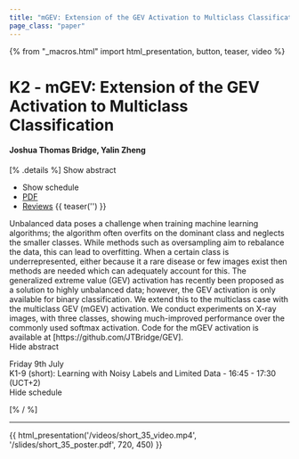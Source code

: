 ```yaml
---
title: "mGEV: Extension of the GEV Activation to Multiclass Classification"
page_class: "paper"
---
```


{% from "_macros.html" import html_presentation, button, teaser, video %}

# K2 - mGEV: Extension of the GEV Activation to Multiclass Classification

#### Joshua Thomas Bridge, Yalin Zheng

[% .details %]
<a class="toggle_visibility" data-selector=".abstract" data-level="3">Show abstract</a>
- <a class="toggle_visibility" data-selector=".schedule" data-level="3">Show schedule</a>
- <a href="https://openreview.net/pdf?id=rKiYUGvII6">PDF</a>
- <a href="https://openreview.net/forum?id=rKiYUGvII6">Reviews</a>
{{ teaser('') }}

<p>
    <span class="abstract">
        Unbalanced data poses a challenge when training machine learning algorithms; the algorithm often overfits on the dominant class and neglects the smaller classes. While methods such as oversampling aim to rebalance the data, this can lead to overfitting. When a certain class is underrepresented, either because it a rare disease or few images exist then methods are needed which can adequately account for this. The generalized extreme value (GEV) activation has recently been proposed as a solution to highly unbalanced data; however, the GEV activation is only available for binary classification. We extend this to the multiclass case with the multiclass GEV (mGEV) activation. We conduct experiments on X-ray images, with three classes, showing much-improved performance over the commonly used softmax activation. Code for the mGEV activation is available at [https://github.com/JTBridge/GEV].
        <br>
        <span class="actions"><a class="toggle_visibility" data-level="2">Hide abstract</a></span>
    </span>
</p>

<p>
    <span class="schedule">
         Friday 9th July<br>K1-9 (short): Learning with Noisy Labels and Limited Data - 16:45 - 17:30 (UCT+2)
        <br>
        <span class="actions"><a class="toggle_visibility" data-level="2">Hide schedule</a></span>
    </span>
</p>

[% / %]


---

{{ html_presentation('/videos/short_35_video.mp4', '/slides/short_35_poster.pdf', 720, 450) }}